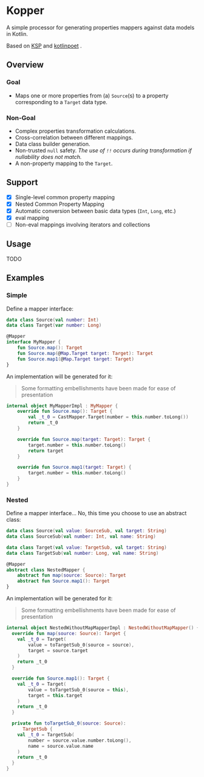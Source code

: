 # Kopper

A simple processor for generating properties mappers against data models in Kotlin.

Based on [KSP](https://kotlinlang.org/docs/ksp-overview.html)
and [kotlinpoet](https://github.com/square/kotlinpoet) .

## Overview

### Goal

- Maps one or more properties from (a) `Source`(s) to a property corresponding to a `Target` data type.

### Non-Goal

- Complex properties transformation calculations.
- Cross-correlation between different mappings.
- Data class builder generation.
- Non-trusted `null` safety.
  _The use of `!!` occurs during transformation if nullability does not match._
- A non-property mapping to the `Target`.

## Support

- [x] Single-level common property mapping
- [x] Nested Common Property Mapping
- [x] Automatic conversion between basic data types (`Int`, `Long`, etc.)
- [x] eval mapping
- [ ] Non-eval mappings involving iterators and collections

## Usage

TODO

## Examples

### Simple

Define a mapper interface:

```kotlin
data class Source(val number: Int)
data class Target(var number: Long)

@Mapper
interface MyMapper {
    fun Source.map(): Target
    fun Source.map(@Map.Target target: Target): Target
    fun Source.map1(@Map.Target target: Target)
}
```

An implementation will be generated for it:

> Some formatting embellishments have been made for ease of presentation

```kotlin
internal object MyMapperImpl : MyMapper {
    override fun Source.map(): Target {
        val _t_0 = CastMapper.Target(number = this.number.toLong())
        return _t_0
    }

    override fun Source.map(target: Target): Target {
        target.number = this.number.toLong()
        return target
    }

    override fun Source.map1(target: Target) {
        target.number = this.number.toLong()
    }
}
```

### Nested

Define a mapper interface... No, this time you choose to use an abstract class:

```kotlin
data class Source(val value: SourceSub, val target: String)
data class SourceSub(val number: Int, val name: String)

data class Target(val value: TargetSub, val target: String)
data class TargetSub(val number: Long, val name: String)

@Mapper
abstract class NestedMapper {
    abstract fun map(source: Source): Target
    abstract fun Source.map1(): Target
}
```

An implementation will be generated for it:

> Some formatting embellishments have been made for ease of presentation

```kotlin
internal object NestedWithoutMapMapperImpl : NestedWithoutMapMapper() {
  override fun map(source: Source): Target {
    val _t_0 = Target(
        value = toTargetSub_0(source = source), 
        target = source.target
    )
    return _t_0
  }

  override fun Source.map1(): Target {
    val _t_0 = Target(
        value = toTargetSub_0(source = this), 
        target = this.target
    )
    return _t_0
  }

  private fun toTargetSub_0(source: Source):
      TargetSub {
    val _t_0 = TargetSub(
        number = source.value.number.toLong(), 
        name = source.value.name
    )
    return _t_0
  }
}
```
